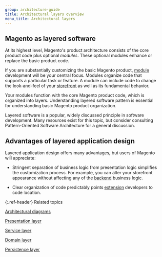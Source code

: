 ```yaml
---
group: architecture-guide
title: Architectural layers overview
menu_title: Architectural layers
---
```


## Magento as layered software

At its highest level, Magento's product architecture consists of the core product code plus optional *modules*. These optional modules enhance or replace the basic product code.

If you are substantially customizing the basic Magento product, [module](https://glossary.magento.com/module) development will be your central focus. Modules organize code that supports a particular task or feature. A module can include code to change the look-and-feel of your [storefront](https://glossary.magento.com/storefront) as well as its fundamental behavior.

Your modules function with the core Magento product code, which is organized into layers. Understanding layered software pattern is essential for understanding basic Magento product organization.

Layered software is a popular, widely discussed principle in software development. Many resources exist for this topic, but consider consulting Pattern-Oriented Software Architecture for a general discussion.

## Advantages of layered application design

Layered application design offers many advantages, but users of Magento will appreciate:

*  Stringent separation of business logic from presentation logic simplifies the customization process. For example, you can alter your storefront appearance without affecting any of the [backend](https://glossary.magento.com/backend) business logic.

*  Clear organization of code predictably points [extension](https://glossary.magento.com/extension) developers to code location.

{:.ref-header}
Related topics

[Architectural diagrams]({{page.baseurl}}/architecture/archi_perspectives/arch_diagrams.html)

[Presentation layer]({{page.baseurl}}/architecture/archi_perspectives/present_layer.html)

[Service layer]({{page.baseurl}}/architecture/archi_perspectives/service_layer.html)

[Domain layer]({{page.baseurl}}/architecture/archi_perspectives/domain_layer.html)

[Persistence layer]({{page.baseurl}}/architecture/archi_perspectives/persist_layer.html)
